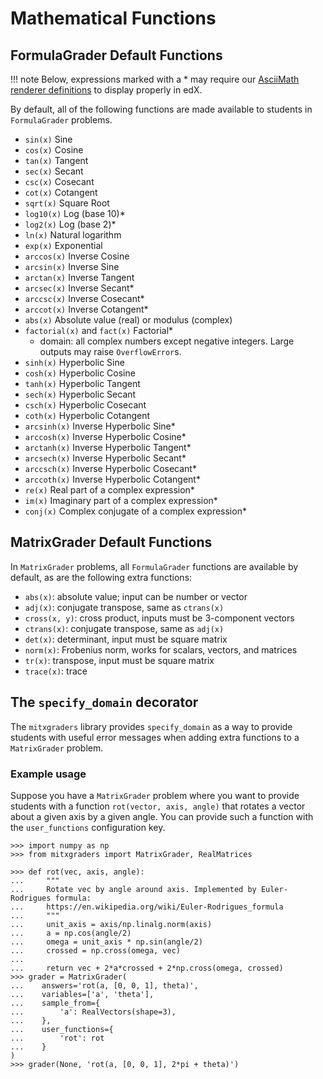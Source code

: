 # Mathematical Functions

## FormulaGrader Default Functions

!!! note
    Below, expressions marked with a * may require our [AsciiMath renderer definitions](renderer.md) to display properly in edX.

By default, all of the following functions are made available to students in `FormulaGrader` problems.

- `sin(x)` Sine
- `cos(x)` Cosine
- `tan(x)` Tangent
- `sec(x)` Secant
- `csc(x)` Cosecant
- `cot(x)` Cotangent
- `sqrt(x)` Square Root
- `log10(x)` Log (base 10)*
- `log2(x)` Log (base 2)*
- `ln(x)` Natural logarithm
- `exp(x)` Exponential
- `arccos(x)` Inverse Cosine
- `arcsin(x)` Inverse Sine
- `arctan(x)` Inverse Tangent
- `arcsec(x)` Inverse Secant*
- `arccsc(x)` Inverse Cosecant*
- `arccot(x)` Inverse Cotangent*
- `abs(x)` Absolute value (real) or modulus (complex)
- `factorial(x)` and `fact(x)` Factorial*
    - domain: all complex numbers except negative integers. Large outputs may raise `OverflowError`s.
- `sinh(x)` Hyperbolic Sine
- `cosh(x)` Hyperbolic Cosine
- `tanh(x)` Hyperbolic Tangent
- `sech(x)` Hyperbolic Secant
- `csch(x)` Hyperbolic Cosecant
- `coth(x)` Hyperbolic Cotangent
- `arcsinh(x)` Inverse Hyperbolic Sine*
- `arccosh(x)` Inverse Hyperbolic Cosine*
- `arctanh(x)` Inverse Hyperbolic Tangent*
- `arcsech(x)` Inverse Hyperbolic Secant*
- `arccsch(x)` Inverse Hyperbolic Cosecant*
- `arccoth(x)` Inverse Hyperbolic Cotangent*
- `re(x)` Real part of a complex expression*
- `im(x)` Imaginary part of a complex expression*
- `conj(x)` Complex conjugate of a complex expression*

## MatrixGrader Default Functions

In `MatrixGrader` problems, all `FormulaGrader` functions are available by default, as are the following extra functions:

- `abs(x)`: absolute value; input can be number or vector
- `adj(x)`: conjugate transpose, same as `ctrans(x)`
- `cross(x, y)`: cross product, inputs must be 3-component vectors
- `ctrans(x)`: conjugate transpose, same as `adj(x)`
- `det(x)`: determinant, input must be square matrix
- `norm(x)`: Frobenius norm, works for scalars, vectors, and matrices
- `tr(x)`: transpose, input must be square matrix
- `trace(x)`: trace

## The `specify_domain` decorator

The `mitxgraders` library provides `specify_domain` as a way to provide students with useful error messages when adding extra functions to a `MatrixGrader` problem.

### Example usage

Suppose you have a `MatrixGrader` problem where you want to provide students with a function `rot(vector, axis, angle)` that rotates a vector about a given axis by a given angle. You can provide such a function with the `user_functions` configuration key.

```pycon
>>> import numpy as np
>>> from mitxgraders import MatrixGrader, RealMatrices

>>> def rot(vec, axis, angle):
...     """
...     Rotate vec by angle around axis. Implemented by Euler-Rodrigues formula:
...     https://en.wikipedia.org/wiki/Euler-Rodrigues_formula
...     """
...     unit_axis = axis/np.linalg.norm(axis)
...     a = np.cos(angle/2)
...     omega = unit_axis * np.sin(angle/2)
...     crossed = np.cross(omega, vec)
...
...     return vec + 2*a*crossed + 2*np.cross(omega, crossed)
>>> grader = MatrixGrader(
...    answers='rot(a, [0, 0, 1], theta)',
...    variables=['a', 'theta'],
...    sample_from={
...        'a': RealVectors(shape=3),
...    },
...    user_functions={
...        'rot': rot
...    }
)
>>> grader(None, 'rot(a, [0, 0, 1], 2*pi + theta)')
```
